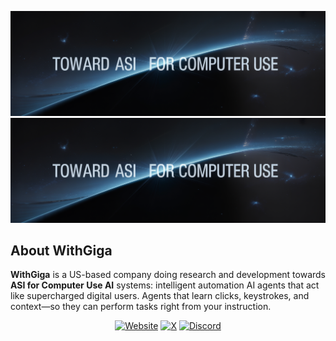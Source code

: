 ![WithGiga Light](/readme-assets/banner.png#gh-light-mode-only)
![WithGiga Dark](/readme-assets/banner.png#gh-dark-mode-only)


## About WithGiga

**WithGiga** is a US-based company doing research and development towards **ASI for Computer Use AI** systems: intelligent automation AI agents that act like supercharged digital users. Agents that learn clicks, keystrokes, and context—so they can perform tasks right from your instruction.

<div align="center">
<a href="https://withgiga.ai" target="_blank">
<img src="https://img.shields.io/badge/website-%2300acee.svg?color=000000&style=for-the-badge&logo=google-chrome&logoColor=white" alt="Website" /></a>
<a href="https://x.com/withgiga" target="_blank">
<img src="https://img.shields.io/badge/X (Twitter)-%2300acee.svg?color=000000&style=for-the-badge&logo=x&logoColor=white" alt="X" /></a>
<a href="https://discord.gg/nzqk5yvGpb" target="_blank">
<img src="https://img.shields.io/badge/Discord-%2300acee.svg?color=000000&style=for-the-badge&logo=discord&logoColor=white" alt="Discord" /></a>
<!-- <a href="https://www.linkedin.com/company/withgiga" target="_blank">
<img src="https://img.shields.io/badge/LinkedIn-%2300acee.svg?color=000000&style=for-the-badge&logo=linkedin&logoColor=white" alt="LinkedIn" /></a> -->
</div>
